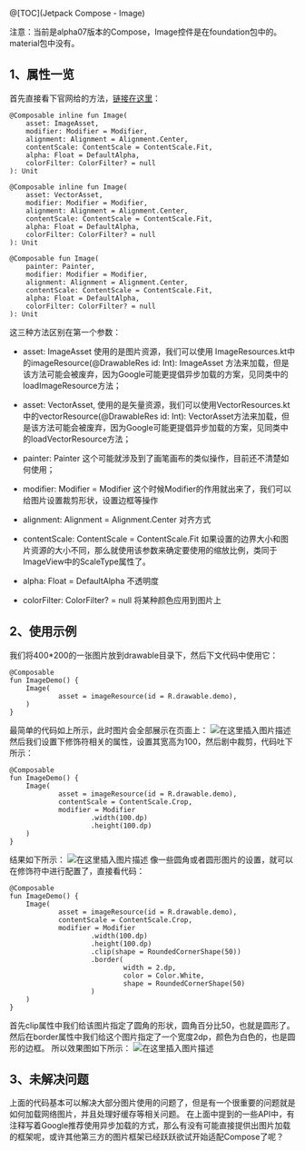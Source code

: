 @[TOC](Jetpack Compose - Image)

注意：当前是alpha07版本的Compose，Image控件是在foundation包中的。material包中没有。
## 1、属性一览
首先直接看下官网给的方法，[链接在这里](https://developer.android.google.cn/reference/kotlin/androidx/compose/foundation/package-summary#image)：
```
@Composable inline fun Image(
    asset: ImageAsset,
    modifier: Modifier = Modifier,
    alignment: Alignment = Alignment.Center,
    contentScale: ContentScale = ContentScale.Fit,
    alpha: Float = DefaultAlpha,
    colorFilter: ColorFilter? = null
): Unit
```

```
@Composable inline fun Image(
    asset: VectorAsset,
    modifier: Modifier = Modifier,
    alignment: Alignment = Alignment.Center,
    contentScale: ContentScale = ContentScale.Fit,
    alpha: Float = DefaultAlpha,
    colorFilter: ColorFilter? = null
): Unit
```

```
@Composable fun Image(
    painter: Painter,
    modifier: Modifier = Modifier,
    alignment: Alignment = Alignment.Center,
    contentScale: ContentScale = ContentScale.Fit,
    alpha: Float = DefaultAlpha,
    colorFilter: ColorFilter? = null
): Unit
```
这三种方法区别在第一个参数：

- asset: ImageAsset
	使用的是图片资源，我们可以使用 ImageResources.kt中的imageResource(@DrawableRes id: Int): ImageAsset 方法来加载，但是该方法可能会被废弃，因为Google可能更提倡异步加载的方案，见同类中的loadImageResource方法；

- asset: VectorAsset,
	使用的是矢量资源，我们可以使用VectorResources.kt中的vectorResource(@DrawableRes id: Int): VectorAsset方法来加载，但是该方法可能会被废弃，因为Google可能更提倡异步加载的方案，见同类中的loadVectorResource方法；

- painter: Painter
	这个可能就涉及到了画笔画布的类似操作，目前还不清楚如何使用；

- modifier: Modifier = Modifier
	这个时候Modifier的作用就出来了，我们可以给图片设置裁剪形状，设置边框等操作

- alignment: Alignment = Alignment.Center
	对齐方式

- contentScale: ContentScale = ContentScale.Fit
	如果设置的边界大小和图片资源的大小不同，那么就使用该参数来确定要使用的缩放比例，类同于ImageView中的ScaleType属性了。

- alpha: Float = DefaultAlpha
	不透明度

- colorFilter: ColorFilter? = null
	将某种颜色应用到图片上





## 2、使用示例
我们将400*200的一张图片放到drawable目录下，然后下文代码中使用它：
```
@Composable
fun ImageDemo() {
    Image(
            asset = imageResource(id = R.drawable.demo),
    )
}
```
最简单的代码如上所示，此时图片会全部展示在页面上：
![在这里插入图片描述](https://img-blog.csdnimg.cn/20201202205219510.png?x-oss-process=image/watermark,type_ZmFuZ3poZW5naGVpdGk,shadow_10,text_aHR0cHM6Ly9ibG9nLmNzZG4ubmV0L3UwMTA5NzYyMTM=,size_16,color_FFFFFF,t_70#pic_center)
然后我们设置下修饰符相关的属性，设置其宽高为100，然后剧中裁剪，代码吐下所示：
```
@Composable
fun ImageDemo() {
    Image(
            asset = imageResource(id = R.drawable.demo),
            contentScale = ContentScale.Crop,
            modifier = Modifier
                    .width(100.dp)
                    .height(100.dp)
    )
}
```
结果如下所示：
![在这里插入图片描述](https://img-blog.csdnimg.cn/20201202205509544.png?x-oss-process=image/watermark,type_ZmFuZ3poZW5naGVpdGk,shadow_10,text_aHR0cHM6Ly9ibG9nLmNzZG4ubmV0L3UwMTA5NzYyMTM=,size_16,color_FFFFFF,t_70#pic_center)
像一些圆角或者圆形图片的设置，就可以在修饰符中进行配置了，直接看代码：
```
@Composable
fun ImageDemo() {
    Image(
            asset = imageResource(id = R.drawable.demo),
            contentScale = ContentScale.Crop,
            modifier = Modifier
                    .width(100.dp)
                    .height(100.dp)
                    .clip(shape = RoundedCornerShape(50))
                    .border(
                            width = 2.dp,
                            color = Color.White,
                            shape = RoundedCornerShape(50)
                    )
    )
}
```
首先clip属性中我们给该图片指定了圆角的形状，圆角百分比50，也就是圆形了。
然后在border属性中我们给这个图片指定了一个宽度2dp，颜色为白色的，也是圆形的边框。
所以效果图如下所示：
![在这里插入图片描述](https://img-blog.csdnimg.cn/20201202210016892.png?x-oss-process=image/watermark,type_ZmFuZ3poZW5naGVpdGk,shadow_10,text_aHR0cHM6Ly9ibG9nLmNzZG4ubmV0L3UwMTA5NzYyMTM=,size_16,color_FFFFFF,t_70#pic_center)


## 3、未解决问题
上面的代码基本可以解决大部分图片使用的问题了，但是有一个很重要的问题就是如何加载网络图片，并且处理好缓存等相关问题。
在上面中提到的一些API中，有注释写着Google推荐使用异步加载的方式，那么有没有可能直接提供出图片加载的框架呢，或许其他第三方的图片框架已经跃跃欲试开始适配Compose了呢？
